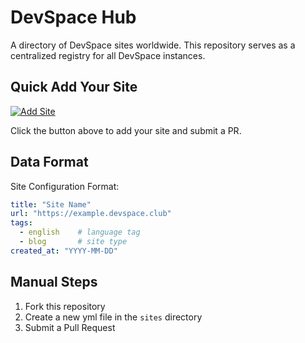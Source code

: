 # DevSpace Hub
A directory of DevSpace sites worldwide. This repository serves as a centralized registry for all DevSpace instances.

## Quick Add Your Site

[![Add Site](https://img.shields.io/badge/-Click%20to%20Add%20Site-blue?style=for-the-badge&logo=github)](https://github.com/dedevsclub/devspace-hub/new/main/sites?filename=my-site.yml&value=title%3A%20%22Your%20Site%20Name%22%0Aurl%3A%20%22https%3A%2F%2Fyour-site-domain%22%0Atags%3A%20%0A%20%20-%20english%20%20%20%20%23%20main%20language%0A%20%20-%20blog%20%20%20%20%20%20%20%23%20site%20type%0Acreated_at%3A%20%222024-01-14%22%20%20%23%20creation%20date)

Click the button above to add your site and submit a PR.

## Data Format

Site Configuration Format:

```yaml
title: "Site Name"
url: "https://example.devspace.club"
tags: 
  - english    # language tag
  - blog       # site type
created_at: "YYYY-MM-DD"
```

## Manual Steps

1. Fork this repository
2. Create a new yml file in the `sites` directory
3. Submit a Pull Request
